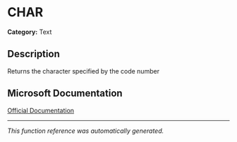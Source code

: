 # CHAR

**Category:** Text

## Description
Returns the character specified by the code number

## Microsoft Documentation
[Official Documentation](https://support.microsoft.com//en-us/office/char-function-bbd249c8-b36e-4a91-8017-1c133f9b837a)

---
*This function reference was automatically generated.*
